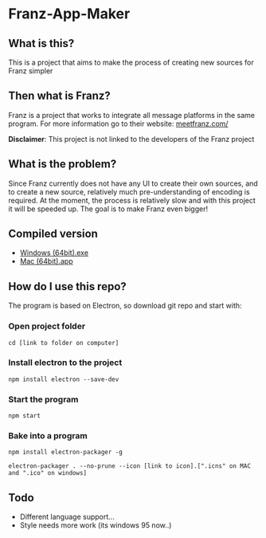 # Franz-App-Maker
## What is this?
This is a project that aims to make the process of creating new sources for Franz simpler

## Then what is Franz?
Franz is a project that works to integrate all message platforms in the same program. For more information go to their website: [meetfranz.com/](https://meetfranz.com/)

**Disclaimer**: This project is not linked to the developers of the Franz project

## What is the problem?
Since Franz currently does not have any UI to create their own sources, and to create a new source, relatively much pre-understanding of encoding is required.
At the moment, the process is relatively slow and with this project it will be speeded up. The goal is to make Franz even bigger!

## Compiled version
* [Windows (64bit).exe](https://teddyprojekt.tk/projekt/franz-maker/FranzAppMaker-win32-x64_(v._1,0).zip)
* [Mac (64bit).app](https://teddyprojekt.tk/projekt/franz-maker/FranzAppMaker-darwin-x64_(v._1,0).zip)

## How do I use this repo?
The program is based on Electron, so download git repo and start with:
### Open project folder
```
cd [link to folder on computer]
```
### Install electron to the project
```
npm install electron --save-dev
```
### Start the program
```
npm start
```
### Bake into a program
```
npm install electron-packager -g
```

```
electron-packager . --no-prune --icon [link to icon].[".icns" on MAC and ".ico" on windows]
```
## Todo
* Different language support...
* Style needs more work (its windows 95 now..)